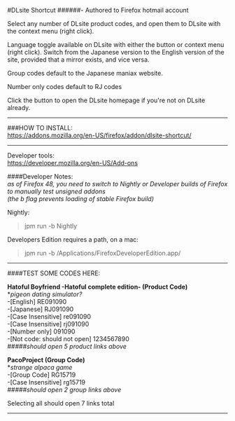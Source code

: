 #DLsite Shortcut 
######- Authored to Firefox hotmail account

Select any number of DLsite product codes, and open them to DLsite with the context menu (right click).

Language toggle available on DLsite with either the button or context menu (right click).
Switch from the Japanese version to the English version of the site, provided that a mirror exists, and vice versa.

Group codes default to the Japanese maniax website.  

Number only codes default to RJ codes

Click the button to open the DLsite homepage if you're not on DLsite already.
*************************************************************

###HOW TO INSTALL:  
https://addons.mozilla.org/en-US/firefox/addon/dlsite-shortcut/

*************************************************************

Developer tools:  
https://developer.mozilla.org/en-US/Add-ons  

####Developer Notes:  
*as of Firefox 48, you need to switch to Nightly or Developer builds of Firefox to manually test unsigned addons  
 (the b flag prevents loading of stable Firefox build)*  
 
 Nightly:
>jpm run -b Nightly  

Developers Edition requires a path, on a mac:
>jpm run -b /Applications/FirefoxDeveloperEdition.app/

*************************************************************

####TEST SOME CODES HERE:

**Hatoful Boyfriend -Hatoful complete edition- (Product Code)**  
**pigeon dating simulator?*  
-[English]  RE091090  
-[Japanese] RJ091090  
-[Case Insensitive] re091090  
-[Case Insensitive] rj091090  
-[Number only] 091090  
-[Not code: should not open] 1234567890  
#####*should open 5 product links above*

**PacoProject (Group Code)**  
**strange alpaca game*  
-[Group Code]        RG15719  
-[Case Insensitive]  rg15719  
#####*should open 2 group links above*
  
  Selecting all should open 7 links total

*************************************************************

